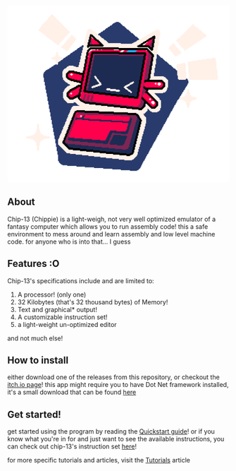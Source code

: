 <p align="center">
  <img src="Images/thumbnail%20trans.png" />
</p>


## About
Chip-13 (Chippie) is a light-weigh, not very well optimized emulator of a fantasy computer which allows you to run assembly code!
this a safe environment to mess around and learn assembly and low level machine code. for anyone who is into that... I guess

## Features :O
Chip-13's specifications include and are limited to:
  1. A processor! (only one)
  2. 32 Kilobytes (that's 32 thousand bytes) of Memory!
  3. Text and graphical* output!
  4. A customizable instruction set!
  5. a light-weight un-optimized editor

and not much else!

## How to install
either download one of the releases from this repository, or checkout the [itch.io page](https://pixelhole.itch.io/chippie)!
this app might require you to have Dot Net framework installed, it's a small download that can be found [here](https://dotnet.microsoft.com/en-us/download/dotnet-framework)

## Get started!
get started using the program by reading the [Quickstart guide](Documentation/Quick%20start/Quickstart.md)!
or if you know what you're in for and just want to see the available instructions, you can check out chip-13's instruction set [here](Documentation/instructions/Instructions.md)!

for more specific tutorials and articles, visit the [Tutorials](Documentation/Tutorials/Tutorials.md) article
